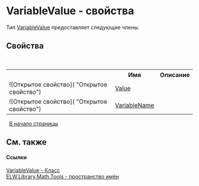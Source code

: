 # VariableValue - свойства
 

Тип <a href="T_ELW_Library_Math_Tools_VariableValue">VariableValue</a> предоставляет следующие члены.


## Свойства
&nbsp;<table><tr><th></th><th>Имя</th><th>Описание</th></tr><tr><td>![Открытое свойство]( "Открытое свойство")</td><td><a href="P_ELW_Library_Math_Tools_VariableValue_Value">Value</a></td><td /></tr><tr><td>![Открытое свойство]( "Открытое свойство")</td><td><a href="P_ELW_Library_Math_Tools_VariableValue_VariableName">VariableName</a></td><td /></tr></table>&nbsp;
<a href="#variablevalue---свойства">В начало страницы</a>

## См. также


#### Ссылки
<a href="T_ELW_Library_Math_Tools_VariableValue">VariableValue - Класс</a><br /><a href="N_ELW_Library_Math_Tools">ELW.Library.Math.Tools - пространство имён</a><br />